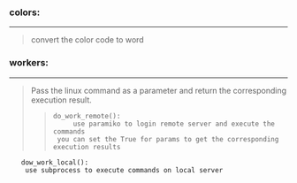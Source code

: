 ### colors:  
-----
> 	 convert the color code to word
                                                                                     
### workers:  
-----
> 	 Pass the linux command as a parameter and return the corresponding execution result.       
>> 	   do_work_remote():                                                                          
>> 	        use paramiko to login remote server and execute the commands
>>		you can set the True for params to get the corresponding execution results
 	   dow_work_local():                                                                          
 		use subprocess to execute commands on local server                                      

